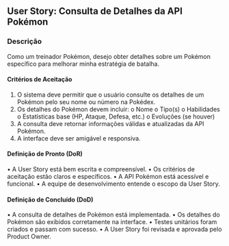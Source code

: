 ## User Story: Consulta de Detalhes da API Pokémon

### Descrição

Como um treinador Pokémon, desejo obter detalhes sobre um Pokémon específico para melhorar minha estratégia de batalha.

#### Critérios de Aceitação

1. O sistema deve permitir que o usuário consulte os detalhes de um Pokémon pelo seu nome ou número na Pokédex.
2. Os detalhes do Pokémon devem incluir:
   o Nome
   o Tipo(s)
   o Habilidades
   o Estatísticas base (HP, Ataque, Defesa, etc.)
   o Evoluções (se houver)
3. A consulta deve retornar informações válidas e atualizadas da API Pokémon.
4. A interface deve ser amigável e responsiva.

#### Definição de Pronto (DoR)

• A User Story está bem escrita e compreensível.
• Os critérios de aceitação estão claros e específicos.
• A API Pokémon está acessível e funcional.
• A equipe de desenvolvimento entende o escopo da User Story.

#### Definição de Concluído (DoD)

• A consulta de detalhes de Pokémon está implementada.
• Os detalhes do Pokémon são exibidos corretamente na interface.
• Testes unitários foram criados e passam com sucesso.
• A User Story foi revisada e aprovada pelo Product Owner.
